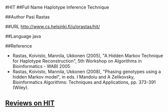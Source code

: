 #HIT
##Full Name
Haplotype Inference Technique

##Author
Pasi Rastas

##URL
http://www.cs.helsinki.fi/u/prastas/hit/

##Language
java

##Reference
* Rastas, Koivisto, Mannila, Ukkonen (2005), "A Hidden Markov Technique for Haplotype Reconstruction", 5th Workshop on Algorithms in Bioinformatics - WABI 2005
* Rastas, Koivisto, Mannila, Ukkonen (2008), "Phasing genotypes using a hidden Markov model", in eds. I Mandoiu and A Zelikovsky, Bioinformatics Algorithms: Techniques and Applications, pp. 373-391 (Wiley).


## [Reviews on HIT](https://github.com/gaow/genetic-analysis-software/issues/233)